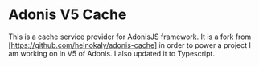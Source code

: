 # Adonis V5 Cache

This is a cache service provider for AdonisJS framework. It is a fork from [https://github.com/helnokaly/adonis-cache] in order to power a project I am working on in V5 of Adonis. I also updated it to Typescript.

